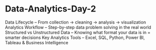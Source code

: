 # Data-Analytics-Day-2
Data Lifecycle – From collection → cleaning → analysis → visualization    Analytics Workflow – Step-by-step data problem solving in the real world     Structured vs Unstructured Data – Knowing what format your data is in = smarter decisions      Key Analytics Tools – Excel, SQL, Python, Power BI, Tableau   &amp;   Business Intelligence 
